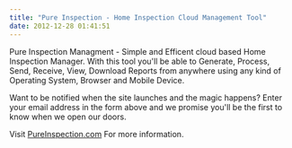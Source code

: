 ```yaml
---
title: "Pure Inspection - Home Inspection Cloud Management Tool"
date: 2012-12-28 01:41:51
---
```


Pure Inspection Managment - Simple and Efficent cloud based Home Inspection Manager. With this tool you'll be able to Generate, Process, Send, Receive, View, Download Reports from anywhere using any kind of Operating System, Browser and Mobile Device.

Want to be notified when the site launches and the magic happens?
Enter your email address in the form above and we promise you'll be the first to know when we open our doors.

Visit <a href="http://pureinspection.com" target="_blank">PureInspection.com</a> For more information.
